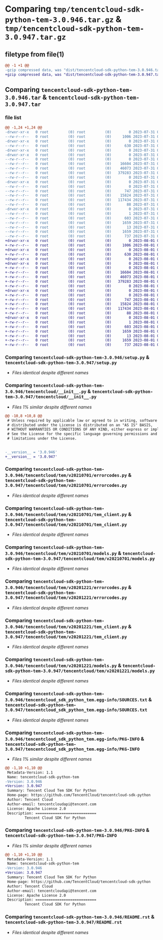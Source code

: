 # Comparing `tmp/tencentcloud-sdk-python-tem-3.0.946.tar.gz` & `tmp/tencentcloud-sdk-python-tem-3.0.947.tar.gz`

## filetype from file(1)

```diff
@@ -1 +1 @@
-gzip compressed data, was "dist/tencentcloud-sdk-python-tem-3.0.946.tar", last modified: Mon Jul 31 00:37:20 2023, max compression
+gzip compressed data, was "dist/tencentcloud-sdk-python-tem-3.0.947.tar", last modified: Tue Aug  1 00:57:31 2023, max compression
```

## Comparing `tencentcloud-sdk-python-tem-3.0.946.tar` & `tencentcloud-sdk-python-tem-3.0.947.tar`

### file list

```diff
@@ -1,24 +1,24 @@
-drwxr-xr-x   0 root         (0) root         (0)        0 2023-07-31 00:37:20.000000 tencentcloud-sdk-python-tem-3.0.946/
--rw-r--r--   0 root         (0) root         (0)     1006 2023-07-31 00:37:20.000000 tencentcloud-sdk-python-tem-3.0.946/setup.py
-drwxr-xr-x   0 root         (0) root         (0)        0 2023-07-31 00:37:20.000000 tencentcloud-sdk-python-tem-3.0.946/tencentcloud/
--rw-r--r--   0 root         (0) root         (0)      630 2023-07-31 00:37:20.000000 tencentcloud-sdk-python-tem-3.0.946/tencentcloud/__init__.py
-drwxr-xr-x   0 root         (0) root         (0)        0 2023-07-31 00:37:20.000000 tencentcloud-sdk-python-tem-3.0.946/tencentcloud/tem/
-drwxr-xr-x   0 root         (0) root         (0)        0 2023-07-31 00:37:20.000000 tencentcloud-sdk-python-tem-3.0.946/tencentcloud/tem/v20210701/
--rw-r--r--   0 root         (0) root         (0)        0 2023-07-31 00:37:20.000000 tencentcloud-sdk-python-tem-3.0.946/tencentcloud/tem/v20210701/__init__.py
--rw-r--r--   0 root         (0) root         (0)    16604 2023-07-31 00:37:20.000000 tencentcloud-sdk-python-tem-3.0.946/tencentcloud/tem/v20210701/errorcodes.py
--rw-r--r--   0 root         (0) root         (0)    46073 2023-07-31 00:37:20.000000 tencentcloud-sdk-python-tem-3.0.946/tencentcloud/tem/v20210701/tem_client.py
--rw-r--r--   0 root         (0) root         (0)   379283 2023-07-31 00:37:20.000000 tencentcloud-sdk-python-tem-3.0.946/tencentcloud/tem/v20210701/models.py
--rw-r--r--   0 root         (0) root         (0)        0 2023-07-31 00:37:20.000000 tencentcloud-sdk-python-tem-3.0.946/tencentcloud/tem/__init__.py
-drwxr-xr-x   0 root         (0) root         (0)        0 2023-07-31 00:37:20.000000 tencentcloud-sdk-python-tem-3.0.946/tencentcloud/tem/v20201221/
--rw-r--r--   0 root         (0) root         (0)        0 2023-07-31 00:37:20.000000 tencentcloud-sdk-python-tem-3.0.946/tencentcloud/tem/v20201221/__init__.py
--rw-r--r--   0 root         (0) root         (0)      747 2023-07-31 00:37:20.000000 tencentcloud-sdk-python-tem-3.0.946/tencentcloud/tem/v20201221/errorcodes.py
--rw-r--r--   0 root         (0) root         (0)    15824 2023-07-31 00:37:20.000000 tencentcloud-sdk-python-tem-3.0.946/tencentcloud/tem/v20201221/tem_client.py
--rw-r--r--   0 root         (0) root         (0)   117434 2023-07-31 00:37:20.000000 tencentcloud-sdk-python-tem-3.0.946/tencentcloud/tem/v20201221/models.py
--rw-r--r--   0 root         (0) root         (0)       88 2023-07-31 00:37:20.000000 tencentcloud-sdk-python-tem-3.0.946/setup.cfg
-drwxr-xr-x   0 root         (0) root         (0)        0 2023-07-31 00:37:20.000000 tencentcloud-sdk-python-tem-3.0.946/tencentcloud_sdk_python_tem.egg-info/
--rw-r--r--   0 root         (0) root         (0)        1 2023-07-31 00:37:20.000000 tencentcloud-sdk-python-tem-3.0.946/tencentcloud_sdk_python_tem.egg-info/dependency_links.txt
--rw-r--r--   0 root         (0) root         (0)      603 2023-07-31 00:37:20.000000 tencentcloud-sdk-python-tem-3.0.946/tencentcloud_sdk_python_tem.egg-info/SOURCES.txt
--rw-r--r--   0 root         (0) root         (0)     1659 2023-07-31 00:37:20.000000 tencentcloud-sdk-python-tem-3.0.946/tencentcloud_sdk_python_tem.egg-info/PKG-INFO
--rw-r--r--   0 root         (0) root         (0)       13 2023-07-31 00:37:20.000000 tencentcloud-sdk-python-tem-3.0.946/tencentcloud_sdk_python_tem.egg-info/top_level.txt
--rw-r--r--   0 root         (0) root         (0)     1659 2023-07-31 00:37:20.000000 tencentcloud-sdk-python-tem-3.0.946/PKG-INFO
--rw-r--r--   0 root         (0) root         (0)      737 2023-07-31 00:37:20.000000 tencentcloud-sdk-python-tem-3.0.946/README.rst
+drwxr-xr-x   0 root         (0) root         (0)        0 2023-08-01 00:57:31.000000 tencentcloud-sdk-python-tem-3.0.947/
+-rw-r--r--   0 root         (0) root         (0)     1006 2023-08-01 00:57:31.000000 tencentcloud-sdk-python-tem-3.0.947/setup.py
+drwxr-xr-x   0 root         (0) root         (0)        0 2023-08-01 00:57:31.000000 tencentcloud-sdk-python-tem-3.0.947/tencentcloud/
+-rw-r--r--   0 root         (0) root         (0)      630 2023-08-01 00:57:31.000000 tencentcloud-sdk-python-tem-3.0.947/tencentcloud/__init__.py
+drwxr-xr-x   0 root         (0) root         (0)        0 2023-08-01 00:57:31.000000 tencentcloud-sdk-python-tem-3.0.947/tencentcloud/tem/
+drwxr-xr-x   0 root         (0) root         (0)        0 2023-08-01 00:57:31.000000 tencentcloud-sdk-python-tem-3.0.947/tencentcloud/tem/v20210701/
+-rw-r--r--   0 root         (0) root         (0)        0 2023-08-01 00:57:31.000000 tencentcloud-sdk-python-tem-3.0.947/tencentcloud/tem/v20210701/__init__.py
+-rw-r--r--   0 root         (0) root         (0)    16604 2023-08-01 00:57:31.000000 tencentcloud-sdk-python-tem-3.0.947/tencentcloud/tem/v20210701/errorcodes.py
+-rw-r--r--   0 root         (0) root         (0)    46073 2023-08-01 00:57:31.000000 tencentcloud-sdk-python-tem-3.0.947/tencentcloud/tem/v20210701/tem_client.py
+-rw-r--r--   0 root         (0) root         (0)   379283 2023-08-01 00:57:31.000000 tencentcloud-sdk-python-tem-3.0.947/tencentcloud/tem/v20210701/models.py
+-rw-r--r--   0 root         (0) root         (0)        0 2023-08-01 00:57:31.000000 tencentcloud-sdk-python-tem-3.0.947/tencentcloud/tem/__init__.py
+drwxr-xr-x   0 root         (0) root         (0)        0 2023-08-01 00:57:31.000000 tencentcloud-sdk-python-tem-3.0.947/tencentcloud/tem/v20201221/
+-rw-r--r--   0 root         (0) root         (0)        0 2023-08-01 00:57:31.000000 tencentcloud-sdk-python-tem-3.0.947/tencentcloud/tem/v20201221/__init__.py
+-rw-r--r--   0 root         (0) root         (0)      747 2023-08-01 00:57:31.000000 tencentcloud-sdk-python-tem-3.0.947/tencentcloud/tem/v20201221/errorcodes.py
+-rw-r--r--   0 root         (0) root         (0)    15824 2023-08-01 00:57:31.000000 tencentcloud-sdk-python-tem-3.0.947/tencentcloud/tem/v20201221/tem_client.py
+-rw-r--r--   0 root         (0) root         (0)   117434 2023-08-01 00:57:31.000000 tencentcloud-sdk-python-tem-3.0.947/tencentcloud/tem/v20201221/models.py
+-rw-r--r--   0 root         (0) root         (0)       88 2023-08-01 00:57:31.000000 tencentcloud-sdk-python-tem-3.0.947/setup.cfg
+drwxr-xr-x   0 root         (0) root         (0)        0 2023-08-01 00:57:31.000000 tencentcloud-sdk-python-tem-3.0.947/tencentcloud_sdk_python_tem.egg-info/
+-rw-r--r--   0 root         (0) root         (0)        1 2023-08-01 00:57:31.000000 tencentcloud-sdk-python-tem-3.0.947/tencentcloud_sdk_python_tem.egg-info/dependency_links.txt
+-rw-r--r--   0 root         (0) root         (0)      603 2023-08-01 00:57:31.000000 tencentcloud-sdk-python-tem-3.0.947/tencentcloud_sdk_python_tem.egg-info/SOURCES.txt
+-rw-r--r--   0 root         (0) root         (0)     1659 2023-08-01 00:57:31.000000 tencentcloud-sdk-python-tem-3.0.947/tencentcloud_sdk_python_tem.egg-info/PKG-INFO
+-rw-r--r--   0 root         (0) root         (0)       13 2023-08-01 00:57:31.000000 tencentcloud-sdk-python-tem-3.0.947/tencentcloud_sdk_python_tem.egg-info/top_level.txt
+-rw-r--r--   0 root         (0) root         (0)     1659 2023-08-01 00:57:31.000000 tencentcloud-sdk-python-tem-3.0.947/PKG-INFO
+-rw-r--r--   0 root         (0) root         (0)      737 2023-08-01 00:57:31.000000 tencentcloud-sdk-python-tem-3.0.947/README.rst
```

### Comparing `tencentcloud-sdk-python-tem-3.0.946/setup.py` & `tencentcloud-sdk-python-tem-3.0.947/setup.py`

 * *Files identical despite different names*

### Comparing `tencentcloud-sdk-python-tem-3.0.946/tencentcloud/__init__.py` & `tencentcloud-sdk-python-tem-3.0.947/tencentcloud/__init__.py`

 * *Files 1% similar despite different names*

```diff
@@ -10,8 +10,8 @@
 # Unless required by applicable law or agreed to in writing, software
 # distributed under the License is distributed on an "AS IS" BASIS,
 # WITHOUT WARRANTIES OR CONDITIONS OF ANY KIND, either express or implied.
 # See the License for the specific language governing permissions and
 # limitations under the License.
 
 
-__version__ = '3.0.946'
+__version__ = '3.0.947'
```

### Comparing `tencentcloud-sdk-python-tem-3.0.946/tencentcloud/tem/v20210701/errorcodes.py` & `tencentcloud-sdk-python-tem-3.0.947/tencentcloud/tem/v20210701/errorcodes.py`

 * *Files identical despite different names*

### Comparing `tencentcloud-sdk-python-tem-3.0.946/tencentcloud/tem/v20210701/tem_client.py` & `tencentcloud-sdk-python-tem-3.0.947/tencentcloud/tem/v20210701/tem_client.py`

 * *Files identical despite different names*

### Comparing `tencentcloud-sdk-python-tem-3.0.946/tencentcloud/tem/v20210701/models.py` & `tencentcloud-sdk-python-tem-3.0.947/tencentcloud/tem/v20210701/models.py`

 * *Files identical despite different names*

### Comparing `tencentcloud-sdk-python-tem-3.0.946/tencentcloud/tem/v20201221/errorcodes.py` & `tencentcloud-sdk-python-tem-3.0.947/tencentcloud/tem/v20201221/errorcodes.py`

 * *Files identical despite different names*

### Comparing `tencentcloud-sdk-python-tem-3.0.946/tencentcloud/tem/v20201221/tem_client.py` & `tencentcloud-sdk-python-tem-3.0.947/tencentcloud/tem/v20201221/tem_client.py`

 * *Files identical despite different names*

### Comparing `tencentcloud-sdk-python-tem-3.0.946/tencentcloud/tem/v20201221/models.py` & `tencentcloud-sdk-python-tem-3.0.947/tencentcloud/tem/v20201221/models.py`

 * *Files identical despite different names*

### Comparing `tencentcloud-sdk-python-tem-3.0.946/tencentcloud_sdk_python_tem.egg-info/SOURCES.txt` & `tencentcloud-sdk-python-tem-3.0.947/tencentcloud_sdk_python_tem.egg-info/SOURCES.txt`

 * *Files identical despite different names*

### Comparing `tencentcloud-sdk-python-tem-3.0.946/tencentcloud_sdk_python_tem.egg-info/PKG-INFO` & `tencentcloud-sdk-python-tem-3.0.947/tencentcloud_sdk_python_tem.egg-info/PKG-INFO`

 * *Files 1% similar despite different names*

```diff
@@ -1,10 +1,10 @@
 Metadata-Version: 1.1
 Name: tencentcloud-sdk-python-tem
-Version: 3.0.946
+Version: 3.0.947
 Summary: Tencent Cloud Tem SDK for Python
 Home-page: https://github.com/TencentCloud/tencentcloud-sdk-python
 Author: Tencent Cloud
 Author-email: tencentcloudapi@tencent.com
 License: Apache License 2.0
 Description: ============================
         Tencent Cloud SDK for Python
```

### Comparing `tencentcloud-sdk-python-tem-3.0.946/PKG-INFO` & `tencentcloud-sdk-python-tem-3.0.947/PKG-INFO`

 * *Files 1% similar despite different names*

```diff
@@ -1,10 +1,10 @@
 Metadata-Version: 1.1
 Name: tencentcloud-sdk-python-tem
-Version: 3.0.946
+Version: 3.0.947
 Summary: Tencent Cloud Tem SDK for Python
 Home-page: https://github.com/TencentCloud/tencentcloud-sdk-python
 Author: Tencent Cloud
 Author-email: tencentcloudapi@tencent.com
 License: Apache License 2.0
 Description: ============================
         Tencent Cloud SDK for Python
```

### Comparing `tencentcloud-sdk-python-tem-3.0.946/README.rst` & `tencentcloud-sdk-python-tem-3.0.947/README.rst`

 * *Files identical despite different names*

